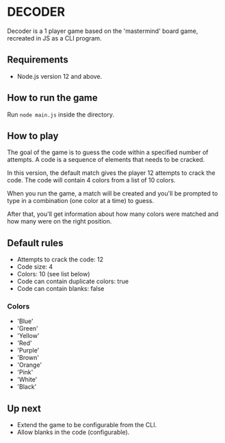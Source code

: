 # DECODER

Decoder is a 1 player game based on the 'mastermind' board game, recreated in JS as a CLI program.

## Requirements

- Node.js version 12 and above.

## How to run the game

Run `node main.js` inside the directory.

## How to play

The goal of the game is to guess the code within a specified number of attempts. A code is a sequence of elements that needs to be cracked.

In this version, the default match gives the player 12 attempts to crack the code. The code will contain 4 colors from a list of 10 colors.

When you run the game, a match will be created and you'll be prompted to type in a combination (one color at a time) to guess.

After that, you'll get information about how many colors were matched and how many were on the right position.

## Default rules

- Attempts to crack the code: 12
- Code size: 4
- Colors: 10 (see list below)
- Code can contain duplicate colors: true
- Code can contain blanks: false

### Colors

- 'Blue'
- 'Green'
- 'Yellow'
- 'Red'
- 'Purple'
- 'Brown'
- 'Orange'
- 'Pink'
- 'White'
- 'Black'

## Up next

- Extend the game to be configurable from the CLI.
- Allow blanks in the code (configurable).